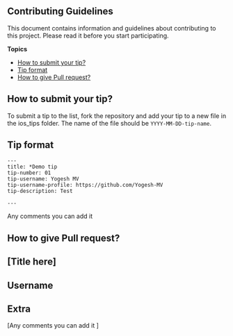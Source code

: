 
## Contributing Guidelines

This document contains information and guidelines about contributing to this project.
Please read it before you start participating.

**Topics**

* [How to submit your tip?](#submit-tips)
* [Tip format](#tip-format)
* [How to give Pull request?](#pull-request)

## <a name="submit-tips"></a>How to submit your tip?
To submit a tip to the list, fork the repository and add your tip to a new file in the ios_tips folder. The name of the file should be `YYYY-MM-DD-tip-name`.

## <a name="tip-format"></a>Tip format
    ---
    title: *Demo tip
    tip-number: 01
    tip-username: Yogesh MV
    tip-username-profile: https://github.com/Yogesh-MV
    tip-description: Test

    ---


Any comments you can add it


## <a name="pull-request"></a>How to give Pull request?

## [Title here]

## Username

## Extra
[Any comments you can add it
]
